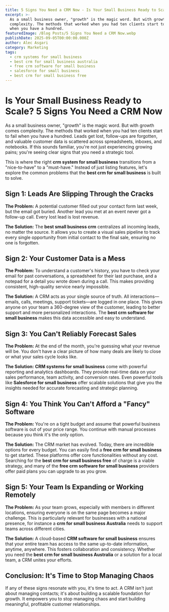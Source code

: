 ```yaml
---
title: 5 Signs You Need a CRM Now - Is Your Small Business Ready to Scale?
excerpt: >-
  As a small business owner, "growth" is the magic word. But with growth comes
  complexity. The methods that worked when you had ten clients start to fail
  when you have a hundred. 
featuredImage: /Blog Posts/5 Signs You Need a CRM Now.webp
publishDate: 2025-09-05T00:00:00.000Z
author: Alec Asgari
category: Marketing
tags:
  - crm systems for small business
  - best crm for small business australia
  - free crm software for small business
  - salesforce for small business
  - best crm for small business free
---
```


# Is Your Small Business Ready to Scale? 5 Signs You Need a CRM Now

As a small business owner, "growth" is the magic word. But with growth comes complexity. The methods that worked when you had ten clients start to fail when you have a hundred. Leads get lost, follow-ups are forgotten, and valuable customer data is scattered across spreadsheets, inboxes, and notebooks. If this sounds familiar, you're not just experiencing growing pains; you're seeing clear signs that you need a strategic tool.

This is where the right **crm system for small business** transitions from a "nice-to-have" to a "must-have." Instead of just listing features, let's explore the common problems that the **best crm for small business** is built to solve.

## Sign 1: Leads Are Slipping Through the Cracks

**The Problem:** A potential customer filled out your contact form last week, but the email got buried. Another lead you met at an event never got a follow-up call. Every lost lead is lost revenue.

**The Solution:** The **best small business crm** centralizes all incoming leads, no matter the source. It allows you to create a visual sales pipeline to track every single opportunity from initial contact to the final sale, ensuring no one is forgotten.

## Sign 2: Your Customer Data is a Mess

**The Problem:** To understand a customer's history, you have to check your email for past conversations, a spreadsheet for their last purchase, and a notepad for a detail you wrote down during a call. This makes providing consistent, high-quality service nearly impossible.

**The Solution:** A CRM acts as your single source of truth. All interactions—emails, calls, meetings, support tickets—are logged in one place. This gives anyone on your team a 360-degree view of the customer, leading to better support and more personalized interactions. The **best crm software for small business** makes this data accessible and easy to understand.

## Sign 3: You Can't Reliably Forecast Sales

**The Problem:** At the end of the month, you're guessing what your revenue will be. You don't have a clear picture of how many deals are likely to close or what your sales cycle looks like.

**The Solution:** **CRM systems for small business** come with powerful reporting and analytics dashboards. They provide real-time data on your sales performance, team activity, and conversion rates. Even powerful tools like **Salesforce for small business** offer scalable solutions that give you the insights needed for accurate forecasting and strategic planning.

## Sign 4: You Think You Can't Afford a "Fancy" Software

**The Problem:** You're on a tight budget and assume that powerful business software is out of your price range. You continue with manual processes because you think it's the only option.

**The Solution:** The CRM market has evolved. Today, there are incredible options for every budget. You can easily find a **free crm for small business** to get started. These platforms offer core functionalities without any cost. Searching for the **best crm for small business free** of charge is a viable strategy, and many of the **free crm software for small business** providers offer paid plans you can upgrade to as you grow.

## Sign 5: Your Team Is Expanding or Working Remotely

**The Problem:** As your team grows, especially with members in different locations, ensuring everyone is on the same page becomes a major challenge. This is particularly relevant for businesses with a national presence, for instance a **crm for small business Australia** needs to support teams across different cities.

**The Solution:** A cloud-based **CRM software for small business** ensures that your entire team has access to the same up-to-date information, anytime, anywhere. This fosters collaboration and consistency. Whether you need the **best crm for small business Australia** or a solution for a local team, a CRM unites your efforts.

## Conclusion: It's Time to Stop Managing Chaos

If any of these signs resonate with you, it's time to act. A CRM isn't just about managing contacts; it's about building a scalable foundation for growth. It empowers you to stop managing chaos and start building meaningful, profitable customer relationships.
